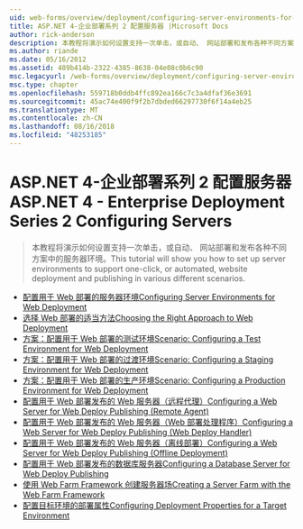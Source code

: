 ```yaml
---
uid: web-forms/overview/deployment/configuring-server-environments-for-web-deployment/index
title: ASP.NET 4-企业部署系列 2 配置服务器 |Microsoft Docs
author: rick-anderson
description: 本教程将演示如何设置支持一次单击，或自动、 网站部署和发布各种不同方案中的服务器环境...
ms.author: riande
ms.date: 05/16/2012
ms.assetid: 489b414b-2322-4385-8638-04e08c0b6c90
msc.legacyurl: /web-forms/overview/deployment/configuring-server-environments-for-web-deployment
msc.type: chapter
ms.openlocfilehash: 559718b0ddb4ffc892ea166c7c3a4dfaf36e3691
ms.sourcegitcommit: 45ac74e400f9f2b7dbded66297730f6f14a4eb25
ms.translationtype: MT
ms.contentlocale: zh-CN
ms.lasthandoff: 08/16/2018
ms.locfileid: "48253185"
---
```

<a name="aspnet-4---enterprise-deployment-series-2-configuring-servers"></a><span data-ttu-id="9a1ff-103">ASP.NET 4-企业部署系列 2 配置服务器</span><span class="sxs-lookup"><span data-stu-id="9a1ff-103">ASP.NET 4 - Enterprise Deployment Series 2 Configuring Servers</span></span>
====================
> <span data-ttu-id="9a1ff-104">本教程将演示如何设置支持一次单击，或自动、 网站部署和发布各种不同方案中的服务器环境。</span><span class="sxs-lookup"><span data-stu-id="9a1ff-104">This tutorial will show you how to set up server environments to support one-click, or automated, website deployment and publishing in various different scenarios.</span></span>


- [<span data-ttu-id="9a1ff-105">配置用于 Web 部署的服务器环境</span><span class="sxs-lookup"><span data-stu-id="9a1ff-105">Configuring Server Environments for Web Deployment</span></span>](configuring-server-environments-for-web-deployment.md)
- [<span data-ttu-id="9a1ff-106">选择 Web 部署的适当方法</span><span class="sxs-lookup"><span data-stu-id="9a1ff-106">Choosing the Right Approach to Web Deployment</span></span>](choosing-the-right-approach-to-web-deployment.md)
- [<span data-ttu-id="9a1ff-107">方案：配置用于 Web 部署的测试环境</span><span class="sxs-lookup"><span data-stu-id="9a1ff-107">Scenario: Configuring a Test Environment for Web Deployment</span></span>](scenario-configuring-a-test-environment-for-web-deployment.md)
- [<span data-ttu-id="9a1ff-108">方案：配置用于 Web 部署的过渡环境</span><span class="sxs-lookup"><span data-stu-id="9a1ff-108">Scenario: Configuring a Staging Environment for Web Deployment</span></span>](scenario-configuring-a-staging-environment-for-web-deployment.md)
- [<span data-ttu-id="9a1ff-109">方案：配置用于 Web 部署的生产环境</span><span class="sxs-lookup"><span data-stu-id="9a1ff-109">Scenario: Configuring a Production Environment for Web Deployment</span></span>](scenario-configuring-a-production-environment-for-web-deployment.md)
- [<span data-ttu-id="9a1ff-110">配置用于 Web 部署发布的 Web 服务器（远程代理）</span><span class="sxs-lookup"><span data-stu-id="9a1ff-110">Configuring a Web Server for Web Deploy Publishing (Remote Agent)</span></span>](configuring-a-web-server-for-web-deploy-publishing-remote-agent.md)
- [<span data-ttu-id="9a1ff-111">配置用于 Web 部署发布的 Web 服务器（Web 部署处理程序）</span><span class="sxs-lookup"><span data-stu-id="9a1ff-111">Configuring a Web Server for Web Deploy Publishing (Web Deploy Handler)</span></span>](configuring-a-web-server-for-web-deploy-publishing-web-deploy-handler.md)
- [<span data-ttu-id="9a1ff-112">配置用于 Web 部署发布的 Web 服务器（离线部署）</span><span class="sxs-lookup"><span data-stu-id="9a1ff-112">Configuring a Web Server for Web Deploy Publishing (Offline Deployment)</span></span>](configuring-a-web-server-for-web-deploy-publishing-offline-deployment.md)
- [<span data-ttu-id="9a1ff-113">配置用于 Web 部署发布的数据库服务器</span><span class="sxs-lookup"><span data-stu-id="9a1ff-113">Configuring a Database Server for Web Deploy Publishing</span></span>](configuring-a-database-server-for-web-deploy-publishing.md)
- [<span data-ttu-id="9a1ff-114">使用 Web Farm Framework 创建服务器场</span><span class="sxs-lookup"><span data-stu-id="9a1ff-114">Creating a Server Farm with the Web Farm Framework</span></span>](creating-a-server-farm-with-the-web-farm-framework.md)
- [<span data-ttu-id="9a1ff-115">配置目标环境的部署属性</span><span class="sxs-lookup"><span data-stu-id="9a1ff-115">Configuring Deployment Properties for a Target Environment</span></span>](configuring-deployment-properties-for-a-target-environment.md)
